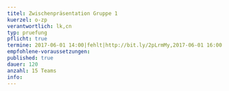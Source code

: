 ```yaml
---
titel: Zwischenpräsentation Gruppe 1 
kuerzel: o-zp
verantwortlich: lk,cn
typ: pruefung
pflicht: true
termine: 2017-06-01 14:00|fehlt|http://bit.ly/2pLrmMy,2017-06-01 16:00|fehlt
empfohlene-voraussetzungen: 
published: true
dauer: 120
anzahl: 15 Teams
info:
---
```



